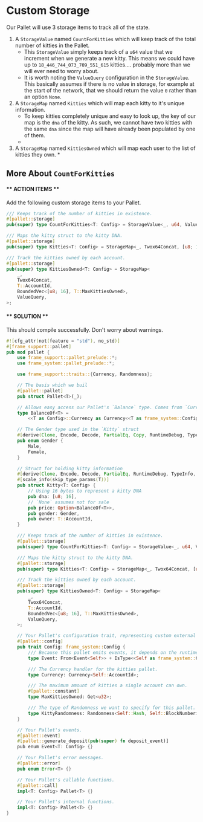 # Custom Storage

Our Pallet will use 3 storage items to track all of the state.

1. A `StorageValue` named `CountForKitties` which will keep track of the total number of kitties in the Pallet.
	* This `StorageValue` simply keeps track of a `u64` value that we increment when we generate a new kitty. This means we could have up to `18_446_744_073_709_551_615` kitties.... probably more than we will ever need to worry about.
	* It is worth noting the `ValueQuery` configuration in the `StorageValue`. This basically assumes if there is no value in storage, for example at the start of the network, that we should return the value `0` rather than an option `None`.
2. A `StorageMap` named `Kitties` which will map each kitty to it's unique information.
	* To keep kitties completely unique and easy to look up, the key of our map is the `dna` of the kitty. As such, we cannot have two kitties with the same `dna` since the map will have already been populated by one of them.
	*
3. A `StorageMap` named `KittiesOwned` which will map each user to the list of kitties they own.
	*

## More About `CountForKitties`

<!-- slide:break-40 -->

<!-- tabs:start -->

#### ** ACTION ITEMS **

Add the following custom storage items to your Pallet.

```rust
/// Keeps track of the number of kitties in existence.
#[pallet::storage]
pub(super) type CountForKitties<T: Config> = StorageValue<_, u64, ValueQuery>;

/// Maps the kitty struct to the kitty DNA.
#[pallet::storage]
pub(super) type Kitties<T: Config> = StorageMap<_, Twox64Concat, [u8; 16], Kitty<T>>;

/// Track the kitties owned by each account.
#[pallet::storage]
pub(super) type KittiesOwned<T: Config> = StorageMap<
	_,
	Twox64Concat,
	T::AccountId,
	BoundedVec<[u8; 16], T::MaxKittiesOwned>,
	ValueQuery,
>;
```

#### ** SOLUTION **

This should compile successfully. Don't worry about warnings.

```rust
#![cfg_attr(not(feature = "std"), no_std)]
#[frame_support::pallet]
pub mod pallet {
	use frame_support::pallet_prelude::*;
	use frame_system::pallet_prelude::*;

	use frame_support::traits::{Currency, Randomness};

	// The basis which we buil
	#[pallet::pallet]
	pub struct Pallet<T>(_);

	// Allows easy access our Pallet's `Balance` type. Comes from `Currency` interface.
	type BalanceOf<T> =
		<<T as Config>::Currency as Currency<<T as frame_system::Config>::AccountId>>::Balance;

	// The Gender type used in the `Kitty` struct
	#[derive(Clone, Encode, Decode, PartialEq, Copy, RuntimeDebug, TypeInfo, MaxEncodedLen)]
	pub enum Gender {
		Male,
		Female,
	}

	// Struct for holding kitty information
	#[derive(Clone, Encode, Decode, PartialEq, RuntimeDebug, TypeInfo, MaxEncodedLen, Copy)]
	#[scale_info(skip_type_params(T))]
	pub struct Kitty<T: Config> {
		// Using 16 bytes to represent a kitty DNA
		pub dna: [u8; 16],
		// `None` assumes not for sale
		pub price: Option<BalanceOf<T>>,
		pub gender: Gender,
		pub owner: T::AccountId,
	}

	/// Keeps track of the number of kitties in existence.
	#[pallet::storage]
	pub(super) type CountForKitties<T: Config> = StorageValue<_, u64, ValueQuery>;

	/// Maps the kitty struct to the kitty DNA.
	#[pallet::storage]
	pub(super) type Kitties<T: Config> = StorageMap<_, Twox64Concat, [u8; 16], Kitty<T>>;

	/// Track the kitties owned by each account.
	#[pallet::storage]
	pub(super) type KittiesOwned<T: Config> = StorageMap<
		_,
		Twox64Concat,
		T::AccountId,
		BoundedVec<[u8; 16], T::MaxKittiesOwned>,
		ValueQuery,
	>;

	// Your Pallet's configuration trait, representing custom external types and interfaces.
	#[pallet::config]
	pub trait Config: frame_system::Config {
		/// Because this pallet emits events, it depends on the runtime's definition of an event.
		type Event: From<Event<Self>> + IsType<<Self as frame_system::Config>::Event>;

		/// The Currency handler for the kitties pallet.
		type Currency: Currency<Self::AccountId>;

		/// The maximum amount of kitties a single account can own.
		#[pallet::constant]
		type MaxKittiesOwned: Get<u32>;

		/// The type of Randomness we want to specify for this pallet.
		type KittyRandomness: Randomness<Self::Hash, Self::BlockNumber>;
	}

	// Your Pallet's events.
	#[pallet::event]
	#[pallet::generate_deposit(pub(super) fn deposit_event)]
	pub enum Event<T: Config> {}

	// Your Pallet's error messages.
	#[pallet::error]
	pub enum Error<T> {}

	// Your Pallet's callable functions.
	#[pallet::call]
	impl<T: Config> Pallet<T> {}

	// Your Pallet's internal functions.
	impl<T: Config> Pallet<T> {}
}
```

<!-- tabs:end -->
